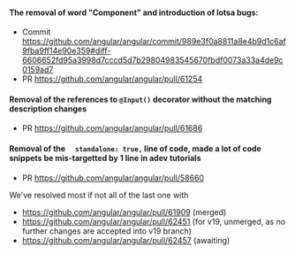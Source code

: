 #### The removal of word "Component" and introduction of lotsa bugs:
- Commit https://github.com/angular/angular/commit/989e3f0a8811a8e4b9d1c6af9fba9ff14e90e359#diff-6606652fd95a3998d7cccd5d7b29804983545670fbdf0073a33a4de9c0159ad7
- PR https://github.com/angular/angular/pull/61254

#### Removal of the references to `@Input()` decorator without the matching description changes
- PR https://github.com/angular/angular/pull/61686

#### Removal of the `  standalone: true,` line of code, made a lot of code snippets be mis-targetted by 1 line in adev tutorials
- PR https://github.com/angular/angular/pull/58660

We've resolved most if not all of the last one with 
- https://github.com/angular/angular/pull/61909 (merged)
- https://github.com/angular/angular/pull/62451 (for v19, unmerged, as no further changes are accepted into v19 branch)
- https://github.com/angular/angular/pull/62457 (awaiting)
